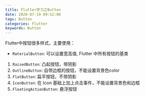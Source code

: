 ```yaml
---
title: Flutter学习之Button
date: 2020-07-19 09:52:00
tags: Button
categories: Flutter
keywords: Button
---
```

Flutter中按钮很多样式，主要使用：
* `MaterialButton`: 可以设置宽高值, Flutter 中所有按钮的基类
1. `RaisedButton`:  凸起按钮，带阴影
2. `OutlineButton`: 自带边框的按钮，不能设置背景色color
3. `FlatButton`: 扁平按钮，不带阴影
4. `IconButton`: 在 Icon 基础上加上点击事件，不能设置背景色和边框
5. `FloatingActionButton`: 悬浮按钮